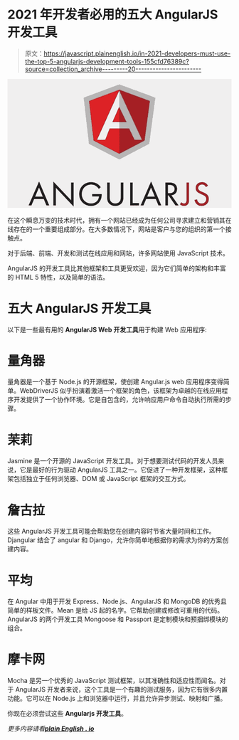 # 2021 年开发者必用的五大 AngularJS 开发工具

> 原文：<https://javascript.plainenglish.io/in-2021-developers-must-use-the-top-5-angularjs-development-tools-155cfd76389c?source=collection_archive---------20----------------------->

![](img/9c6c7fd8218f16b59fdaec7526a138ad.png)

在这个瞬息万变的技术时代，拥有一个网站已经成为任何公司寻求建立和营销其在线存在的一个重要组成部分。在大多数情况下，网站是客户与您的组织的第一个接触点。

对于后端、前端、开发和测试在线应用和网站，许多网站使用 JavaScript 技术。

AngularJS 的开发工具比其他框架和工具更受欢迎，因为它们简单的架构和丰富的 HTML 5 特性，以及简单的语法。

# 五大 AngularJS 开发工具

以下是一些最有用的 **AngularJS Web 开发工具**用于构建 Web 应用程序:

# 量角器

量角器是一个基于 Node.js 的开源框架，使创建 Angular.js web 应用程序变得简单。WebDriverJS 似乎扮演着激活一个框架的角色，该框架为卓越的在线应用程序开发提供了一个协作环境。它是自包含的，允许响应用户命令自动执行所需的步骤。

# 茉莉

Jasmine 是一个开源的 JavaScript 开发工具。对于想要测试代码的开发人员来说，它是最好的行为驱动 AngularJS 工具之一。它促进了一种开发框架，这种框架包括独立于任何浏览器、DOM 或 JavaScript 框架的交互方式。

# 詹古拉

这些 AngularJS 开发工具可能会帮助您在创建内容时节省大量时间和工作。Djangular 结合了 angular 和 Django，允许你简单地根据你的需求为你的方案创建内容。

# 平均

在 Angular 中用于开发 Express、Node.js、AngularJS 和 MongoDB 的优秀且简单的样板文件。Mean 是给 JS 起的名字。它帮助创建或修改可重用的代码。AngularJS 的两个开发工具 Mongoose 和 Passport 是定制模块和预捆绑模块的组合。

# 摩卡网

Mocha 是另一个优秀的 JavaScript 测试框架，以其准确性和适应性而闻名。对于 AngularJS 开发者来说，这个工具是一个有趣的测试服务，因为它有很多内置功能。它可以在 Node.js 上和浏览器中运行，并且允许异步测试、映射和广播。

你现在必须尝试这些 **Angularjs 开发工具**。

*更多内容请看*[***plain English . io***](http://plainenglish.io/)